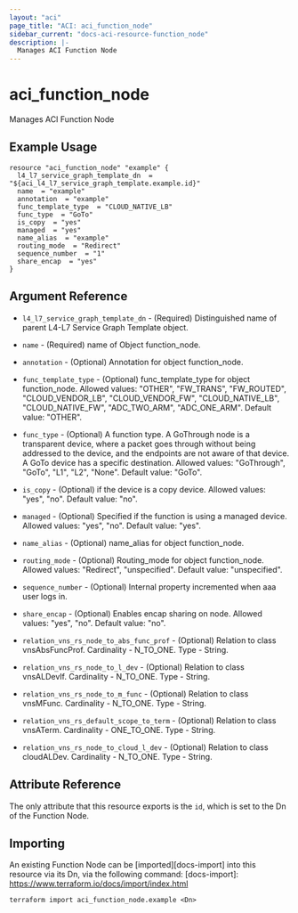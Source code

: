 ```yaml
---
layout: "aci"
page_title: "ACI: aci_function_node"
sidebar_current: "docs-aci-resource-function_node"
description: |-
  Manages ACI Function Node
---
```


# aci_function_node

Manages ACI Function Node

## Example Usage

```hcl
resource "aci_function_node" "example" {
  l4_l7_service_graph_template_dn  = "${aci_l4_l7_service_graph_template.example.id}"
  name  = "example"
  annotation  = "example"
  func_template_type  = "CLOUD_NATIVE_LB"
  func_type  = "GoTo"
  is_copy  = "yes"
  managed  = "yes"
  name_alias  = "example"
  routing_mode  = "Redirect"
  sequence_number  = "1"
  share_encap  = "yes"
}
```

## Argument Reference

- `l4_l7_service_graph_template_dn` - (Required) Distinguished name of parent L4-L7 Service Graph Template object.
- `name` - (Required) name of Object function_node.
- `annotation` - (Optional) Annotation for object function_node.
- `func_template_type` - (Optional) func_template_type for object function_node.
  Allowed values: "OTHER", "FW_TRANS", "FW_ROUTED", "CLOUD_VENDOR_LB", "CLOUD_VENDOR_FW", "CLOUD_NATIVE_LB", "CLOUD_NATIVE_FW", "ADC_TWO_ARM", "ADC_ONE_ARM". Default value: "OTHER".
- `func_type` - (Optional) A function type. A GoThrough node is a transparent device, where a packet goes through without being addressed to the device, and the endpoints are not aware of that device. A GoTo device has a specific destination.
  Allowed values: "GoThrough", "GoTo", "L1", "L2", "None". Default value: "GoTo".
- `is_copy` - (Optional) if the device is a copy device.
  Allowed values: "yes", "no". Default value: "no".
- `managed` - (Optional) Specified if the function is using a managed device.
  Allowed values: "yes", "no". Default value: "yes".
- `name_alias` - (Optional) name_alias for object function_node.
- `routing_mode` - (Optional) Routing_mode for object function_node.
  Allowed values: "Redirect", "unspecified". Default value: "unspecified".
- `sequence_number` - (Optional) Internal property incremented when aaa user logs in.
- `share_encap` - (Optional) Enables encap sharing on node.
  Allowed values: "yes", "no". Default value: "no".

- `relation_vns_rs_node_to_abs_func_prof` - (Optional) Relation to class vnsAbsFuncProf. Cardinality - N_TO_ONE. Type - String.
- `relation_vns_rs_node_to_l_dev` - (Optional) Relation to class vnsALDevIf. Cardinality - N_TO_ONE. Type - String.
- `relation_vns_rs_node_to_m_func` - (Optional) Relation to class vnsMFunc. Cardinality - N_TO_ONE. Type - String.
- `relation_vns_rs_default_scope_to_term` - (Optional) Relation to class vnsATerm. Cardinality - ONE_TO_ONE. Type - String.
- `relation_vns_rs_node_to_cloud_l_dev` - (Optional) Relation to class cloudALDev. Cardinality - N_TO_ONE. Type - String.

## Attribute Reference

The only attribute that this resource exports is the `id`, which is set to the
Dn of the Function Node.

## Importing ##

An existing Function Node can be [imported][docs-import] into this resource via its Dn, via the following command:
[docs-import]: https://www.terraform.io/docs/import/index.html

```
terraform import aci_function_node.example <Dn>
```

